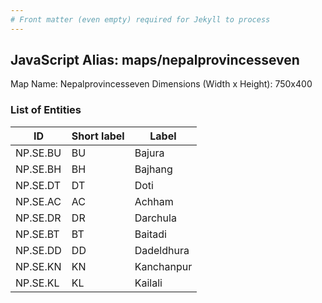 ```yaml
---
# Front matter (even empty) required for Jekyll to process
---
```


## JavaScript Alias: maps/nepalprovincesseven

Map Name: Nepalprovincesseven
Dimensions (Width x Height): 750x400






### List of Entities

ID | Short label | Label
---|---|---|
NP.SE.BU|BU|Bajura
NP.SE.BH|BH|Bajhang
NP.SE.DT|DT|Doti
NP.SE.AC|AC|Achham
NP.SE.DR|DR|Darchula
NP.SE.BT|BT|Baitadi
NP.SE.DD|DD|Dadeldhura
NP.SE.KN|KN|Kanchanpur
NP.SE.KL|KL|Kailali